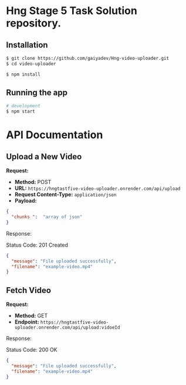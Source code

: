 # Hng Stage 5 Task Solution repository.

## Installation

```bash
$ git clone https://github.com/gaiyadev/Hng-video-uploader.git
$ cd video-uploader
```

```bash
$ npm install
```

## Running the app

```bash
# development
$ npm start
```

# API Documentation

## Upload a New Video

**Request:**

- **Method:** POST
- **URL:** `https://hngtastfive-video-uploader.onrender.com/api/upload`
- **Request Content-Type:** `application/json`
- **Payload:**

```json
{
  "chunks ":  "array of json"
}
```

Response:

Status Code: 201 Created

```json
{
  "message": "File uploaded successfully",
  "filename": "example-video.mp4"
}

```

## Fetch Video

**Request:**

- **Method:** GET
- **Endpoint:**  `https://hngtastfive-video-uploader.onrender.com/api/upload:vidoeId`

Response:

Status Code: 200 OK
```json
{
  "message": "File uploaded successfully",
  "filename": "example-video.mp4"
}
```


